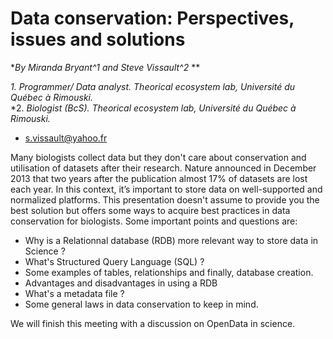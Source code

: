 Data conservation: Perspectives, issues and solutions
=================

**By Miranda Bryant^1 and Steve Vissault^2* **

*1. Programmer/ Data analyst. Theorical ecosystem lab, Université du Québec à Rimouski.<br/>*
*2.  *Biologist (BcS). Theorical ecosystem lab, Université du Québec à Rimouski.<br/>*
* s.vissault@yahoo.fr 

Many biologists collect data but they don't care about conservation and utilisation of datasets after their research. Nature announced in December 2013 that two years after the publication almost 17% of datasets are lost each year. In this context, it’s important to store data on well-supported and normalized platforms. This presentation doesn't assume to provide you the best solution but offers some ways to acquire best practices in data conservation for biologists. Some important points and questions are:

- Why is a Relationnal database (RDB) more relevant way to store data in Science ?
- What's Structured Query Language (SQL) ?
- Some examples of tables, relationships and finally, database creation.
- Advantages and disadvantages in using a RDB
- What's a metadata file ? 
- Some general laws in data conservation to keep in mind.

We will finish this meeting with a discussion on OpenData in science. 